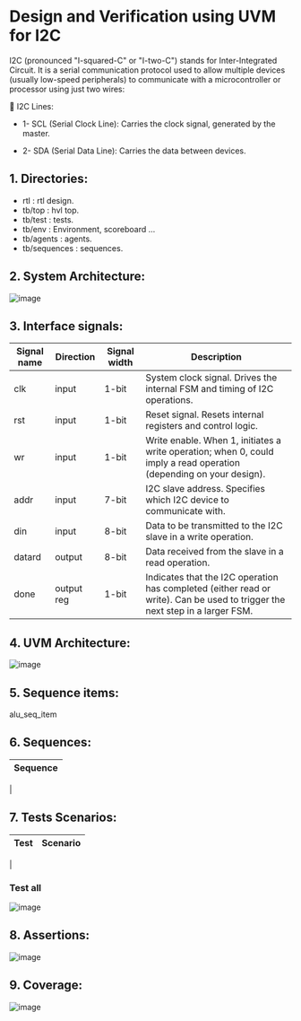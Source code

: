 # Design and Verification using UVM for I2C
I2C (pronounced "I-squared-C" or "I-two-C") stands for Inter-Integrated Circuit. It is a serial communication protocol used to allow multiple devices (usually low-speed peripherals) to communicate with a microcontroller or processor using just two wires:

🔌 I2C Lines:
- 1- SCL (Serial Clock Line): Carries the clock signal, generated by the master.

- 2- SDA (Serial Data Line): Carries the data between devices.

## 1. Directories:
- rtl               : rtl design.
- tb/top            : hvl top.
- tb/test           : tests.
- tb/env            : Environment, scoreboard ...
- tb/agents         : agents.
- tb/sequences      : sequences.

## 2. System Architecture:


![image]()

## 3. Interface signals:
| Signal name   | Direction | Signal width      | Description                      
| ------------- | --------- | ----------------- | -----------------------------------------------------------                                        
| clk	        | input	    | 1-bit	            | System clock signal. Drives the internal FSM and timing of I2C operations.
| rst	        | input	    | 1-bit	            | Reset signal. Resets internal registers and control logic.
| wr	        | input	    | 1-bit	            | Write enable. When 1, initiates a write operation; when 0, could imply a read operation (depending on your design).
| addr	        | input	    | 7-bit	            | I2C slave address. Specifies which I2C device to communicate with.
| din	        | input	    | 8-bit	            | Data to be transmitted to the I2C slave in a write operation.
| datard	    | output	| 8-bit	            | Data received from the slave in a read operation.
| done	        | output reg| 1-bit	            | Indicates that the I2C operation has completed (either read or write). Can be used to trigger the next step in a larger FSM.

		
## 4. UVM Architecture:

![image]()

## 5. Sequence items:
alu_seq_item

## 6. Sequences:

| Sequence               |
| ---------------------- |
|

## 7. Tests Scenarios:
| Test               | Scenario                                                                                  |
| ------------------ | ----------------------------------------------------------------------------------------- |
| 

### Test all 
![image]()

## 8. Assertions:

![image]()


## 9. Coverage:

![image]()


